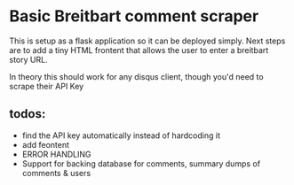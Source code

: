 # Basic Breitbart comment scraper

This is setup as a flask application so it can be deployed simply. Next
steps are to add a tiny HTML frontent that allows the user to enter a
breitbart story URL.

In theory this should work for any disqus client, though you'd need to
scrape their API Key

## todos:

* find the API key automatically instead of hardcoding it
* add feontent
* ERROR HANDLING
* Support for backing database for comments, summary dumps of comments &
  users
